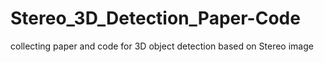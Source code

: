 # Stereo_3D_Detection_Paper-Code
collecting paper and code for 3D object detection based on Stereo image
